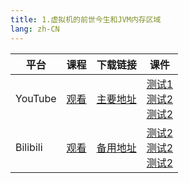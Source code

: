 ```yaml
---
title: 1.虚拟机的前世今生和JVM内存区域
lang: zh-CN
---
```


| 平台       | 课程   | 下载链接     | 课件         |
|----------|--------|----------|--------------|
| YouTube  | [观看]() | [主要地址]() | [测试1]()<br/>[测试2]()<br/>[测试2]()  |
| Bilibili | [观看]() | [备用地址]() | [测试2]()<br/>[测试2]()<br/>[测试2]()      |









